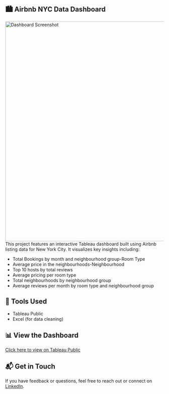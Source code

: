 ## 🏙️ Airbnb NYC Data Dashboard

<img src="downloads/Dashboard 2.png" alt="Dashboard Screenshot" width="700"/>
This project features an interactive Tableau dashboard built using Airbnb listing data for New York City. It visualizes key insights including:

- Total Bookings by month and neighbourhood group-Room Type
- Average price in the neighbourhoods-Neighbourhood
- Top 10 hosts by total reviews
- Average pricing per room type
- Total neighbourhoods by neighbourhood group
- Average reviews per month by room type and neighbourhood group

## 🔧 Tools Used
- Tableau Public
- Excel (for data cleaning)

## 📊 View the Dashboard
[Click here to view on Tableau Public](https://public.tableau.com/app/profile/anushka.gupta2641/viz/AirbnbInNYC_AnushkaGupta/Dashboard2)

## 📬 Get in Touch

If you have feedback or questions, feel free to reach out or connect on [LinkedIn](https://linkedin.com/in/anushkagupta23).
